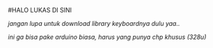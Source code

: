 #HALO LUKAS DI SINI

_jangan lupa untuk download library keyboardnya dulu yaa.._

_ini ga bisa pake arduino biasa, harus yang punya chp khusus (328u)_

